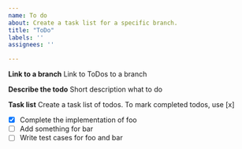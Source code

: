 ```yaml
---
name: To do
about: Create a task list for a specific branch.
title: "ToDo"
labels: ''
assignees: ''

---
```

**Link to a branch**
Link to ToDos to a branch

**Describe the todo**
Short description what to do  

**Task list**
Create a task list of todos.
To mark completed todos, use [x]

- [x] Complete the implementation of foo
- [ ] Add something for bar
- [ ] Write test cases for foo and bar
